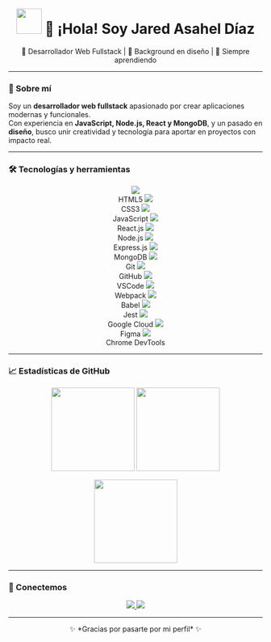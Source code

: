 <h1 align="center">
  <img src="https://media.giphy.com/media/l0MYt5jPR6QX5pnqM/giphy.gif" width="50"/> 👋 ¡Hola! Soy Jared Asahel Díaz
</h1>

<p align="center">
  🚀 Desarrollador Web Fullstack | 🎨 Background en diseño | 🌱 Siempre aprendiendo
</p>

---

### 🌟 Sobre mí
Soy un **desarrollador web fullstack** apasionado por crear aplicaciones modernas y funcionales.  
Con experiencia en **JavaScript, Node.js, React y MongoDB**, y un pasado en **diseño**, busco unir creatividad y tecnología para aportar en proyectos con impacto real.  

---

### 🛠️ Tecnologías y herramientas

<p align="center">
  <img src="https://skillicons.dev/icons?i=html" /><br>HTML5
  <img src="https://skillicons.dev/icons?i=css" /><br>CSS3
  <img src="https://skillicons.dev/icons?i=js" /><br>JavaScript
  <img src="https://skillicons.dev/icons?i=react" /><br>React.js
  <img src="https://skillicons.dev/icons?i=nodejs" /><br>Node.js
  <img src="https://skillicons.dev/icons?i=express" /><br>Express.js
  <img src="https://skillicons.dev/icons?i=mongodb" /><br>MongoDB
  <img src="https://skillicons.dev/icons?i=git" /><br>Git
  <img src="https://skillicons.dev/icons?i=github" /><br>GitHub
  <img src="https://skillicons.dev/icons?i=vscode" /><br>VSCode
  <img src="https://skillicons.dev/icons?i=webpack" /><br>Webpack
  <img src="https://skillicons.dev/icons?i=babel" /><br>Babel
  <img src="https://skillicons.dev/icons?i=jest" /><br>Jest
  <img src="https://skillicons.dev/icons?i=gcp" /><br>Google Cloud
  <img src="https://skillicons.dev/icons?i=figma" /><br>Figma
  <img src="https://skillicons.dev/icons?i=chrome" /><br>Chrome DevTools
</p>

---

### 📈 Estadísticas de GitHub

<p align="center">
  <img src="https://github-readme-stats.vercel.app/api?username=Jared-Asahel&show_icons=true&theme=tokyonight&hide_border=true" height="165"/>
  <img src="https://github-readme-streak-stats.herokuapp.com/?user=Jared-Asahel&theme=tokyonight&hide_border=true" height="165"/>
</p>

<p align="center">
  <img src="https://github-readme-stats.vercel.app/api/top-langs/?username=Jared-Asahel&layout=compact&theme=tokyonight&hide_border=true" height="165"/>
</p>

---

### 🤝 Conectemos
<p align="center">
  <a href="https://www.linkedin.com/in/jared-asahel-díaz-barranco">
    <img src="https://img.shields.io/badge/LinkedIn-Jared%20Asahel%20Díaz%20Barranco-blue?style=for-the-badge&logo=linkedin"/>
  </a>
  <a href="https://github.com/Jared-Asahel">
    <img src="https://img.shields.io/badge/GitHub-Jared--Asahel-black?style=for-the-badge&logo=github"/>
  </a>
</p>

---

<p align="center">
  ✨ *Gracias por pasarte por mi perfil* ✨  
</p>
